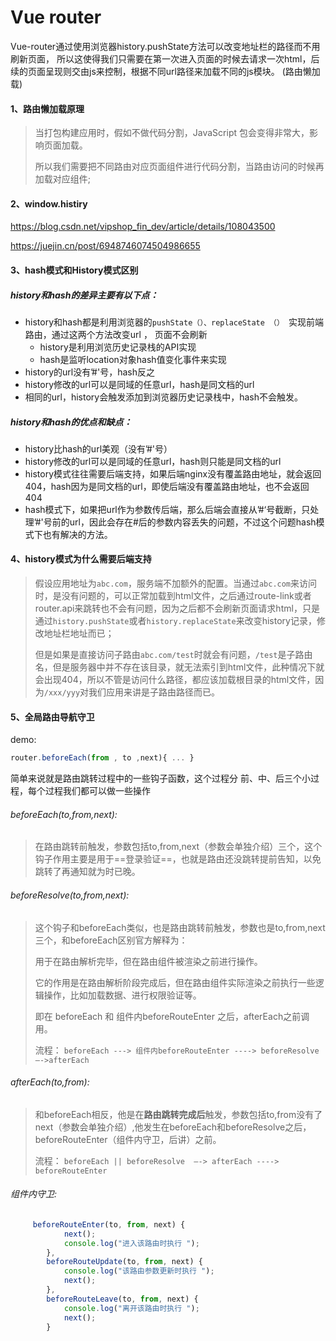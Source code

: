 # Vue router

Vue-router通过使用浏览器history.pushState方法可以改变地址栏的路径而不用刷新页面，
所以这使得我们只需要在第一次进入页面的时候去请求一次html，后续的页面呈现则交由js来控制，根据不同url路径来加载不同的js模块。 (路由懒加载)

#### 1、路由懒加载原理

> 当打包构建应用时，假如不做代码分割，JavaScript 包会变得非常大，影响页面加载。
>
> 所以我们需要把不同路由对应页面组件进行代码分割，当路由访问的时候再加载对应组件;

#### 2、window.histiry

https://blog.csdn.net/vipshop_fin_dev/article/details/108043500

https://juejin.cn/post/6948746074504986655

#### 3、hash模式和History模式区别

##### history和hash的差异主要有以下点：

- history和hash都是利用浏览器的`pushState（）、replaceState （） `实现前端路由，通过这两个方法改变url ， 页面不会刷新
  - history是利用浏览历史记录栈的API实现
  - hash是监听location对象hash值变化事件来实现
- history的url没有’#'号，hash反之
- history修改的url可以是同域的任意url，hash是同文档的url
- 相同的url，history会触发添加到浏览器历史记录栈中，hash不会触发。

##### history和hash的优点和缺点：

- history比hash的url美观（没有’#'号）
- history修改的url可以是同域的任意url，hash则只能是同文档的url
- history模式往往需要后端支持，如果后端nginx没有覆盖路由地址，就会返回404，hash因为是同文档的url，即使后端没有覆盖路由地址，也不会返回404
- hash模式下，如果把url作为参数传后端，那么后端会直接从’#‘号截断，只处理’#'号前的url，因此会存在#后的参数内容丢失的问题，不过这个问题hash模式下也有解决的方法。

#### 4、history模式为什么需要后端支持

> 假设应用地址为`abc.com`，服务端不加额外的配置。当通过`abc.com`来访问时，是没有问题的，可以正常加载到html文件，之后通过route-link或者router.api来跳转也不会有问题，因为之后都不会刷新页面请求html，只是通过`history.pushState`或者`history.replaceState`来改变history记录，修改地址栏地址而已；
>
> 但是如果是直接访问子路由`abc.com/test`时就会有问题，`/test`是子路由名，但是服务器中并不存在该目录，就无法索引到html文件，此种情况下就会出现404，所以不管是访问什么路径，都应该加载根目录的html文件，因为`/xxx/yyy`对我们应用来讲是子路由路径而已。

#### 5、全局路由导航守卫

demo: 

```js
router.beforeEach(from , to ,next){ ... }
```

简单来说就是路由跳转过程中的一些钩子函数，这个过程分 前、中、后三个小过程，每个过程我们都可以做一些操作

###### beforeEach(to,from,next):

> 在路由跳转前触发，参数包括to,from,next（参数会单独介绍）三个，这个钩子作用主要是用于==登录验证==，也就是路由还没跳转提前告知，以免跳转了再通知就为时已晚。

###### beforeResolve(to,from,next):

> 这个钩子和beforeEach类似，也是路由跳转前触发，参数也是to,from,next三个，和beforeEach区别官方解释为：
>
> 用于在路由解析完毕，但在路由组件被渲染之前进行操作。
>
> 它的作用是在路由解析阶段完成后，但在路由组件实际渲染之前执行一些逻辑操作，比如加载数据、进行权限验证等。
>
> 即在 beforeEach 和 组件内beforeRouteEnter 之后，afterEach之前调用。
>
> 流程： `beforeEach ---> 组件内beforeRouteEnter ----> beforeResolve  —->afterEach`

###### afterEach(to,from):

> 和beforeEach相反，他是在**路由跳转完成后**触发，参数包括to,from没有了next（参数会单独介绍）,他发生在beforeEach和beforeResolve之后，beforeRouteEnter（组件内守卫，后讲）之前。
>
> 流程： `beforeEach || beforeResolve  —-> afterEach ----> beforeRouteEnter`

###### 组件内守卫:

```js
	 beforeRouteEnter(to, from, next) {
			next();
			console.log("进入该路由时执行 ");
		},
		beforeRouteUpdate(to, from, next) {
			console.log("该路由参数更新时执行 ");
			next();
		},
		beforeRouteLeave(to, from, next) {
			console.log("离开该路由时执行 ");
			next();
		}
```





